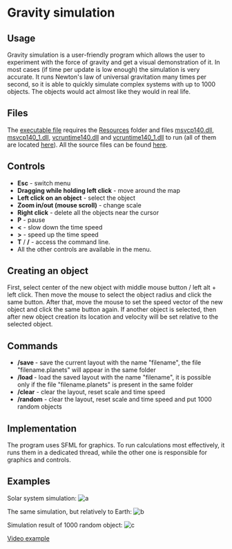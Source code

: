 # Gravity simulation

## Usage

Gravity simulation is a user-friendly program which allows the user to experiment with the force of gravity and get a visual demonstration of it. In most cases (if time per update is low enough) the simulation is very accurate. It runs Newton's law of universal gravitation many times per second, so it is able to quickly simulate complex systems with up to 1000 objects. The objects would act almost like they would in real life.

## Files

The [executable file][file0] requires the [Resources][folder0] folder and files [msvcp140.dll][file1], [msvcp140_1.dll][file2], [vcruntime140.dll][file3] and [vcruntime140_1.dll][file4] to run (all of them are located [here][folder1]).
All the source files can be found [here][folder2].

## Controls

- **Esc** - switch menu
- **Dragging while holding left click** - move around the map
- **Left click on an object** - select the object
- **Zoom in/out (mouse scroll)** - change scale
- **Right click** - delete all the objects near the cursor
- **P** - pause
- **<** -  slow down the time speed
- **>** - speed up the time speed
- **T** / **/** - access the command line.
- All the other controls are available in the menu.

## Creating an object

First, select center of the new object with middle mouse button / left alt + left click. Then move the mouse to select the object radius and click the same button. After that, move the mouse to set the speed vector of the new object and click the same button again.
If another object is selected, then after new object creation its location and velocity will be set relative to the selected object.

## Commands

- **/save <filename>** - save the current layout with the name "filename", the file "filename.planets" will appear in the same folder
- **/load <filename>** - load the saved layout with the name "filename", it is possible only if the file "filename.planets" is present in the same folder
- **/clear** - clear the layout, reset scale and time speed
- **/random** - clear the layout, reset scale and time speed and put 1000 random objects

## Implementation

The program uses SFML for graphics.
To run calculations most effectively, it runs them in a dedicated thread, while the other one is responsible for graphics and controls.
## Examples

Solar system simulation:
![a](https://user-images.githubusercontent.com/35459417/143690720-e1572a10-acbf-46e9-90a1-c436c35ea92e.png)

The same simulation, but relatively to Earth:
![b](https://user-images.githubusercontent.com/35459417/143690725-0ba517d5-7de5-4cbe-96d6-0ca3e474dbc3.png)

Simulation result of 1000 random object:
![c](https://user-images.githubusercontent.com/35459417/143690722-e66a3af0-569c-479d-be4b-b67886ea5774.png)

[Video example](https://drive.google.com/file/d/1F2qMXRXUaOSm25iculFD9ME9PUAu6IEZ/view?usp=sharing)


   [folder0]: <https://github.com/Petr1Furious/gravity-simulation/blob/master/x64/Release/Resources>
   [folder1]: <https://github.com/Petr1Furious/gravity-simulation/blob/master/x64/Release>
   [folder2]: <https://github.com/Petr1Furious/gravity-simulation/tree/master/Planets>
   [file0]: <https://github.com/Petr1Furious/gravity-simulation/blob/master/x64/Release/Planets.exe>
   [file1]: <https://github.com/Petr1Furious/gravity-simulation/blob/master/x64/Release/msvcp140.dll>
   [file2]: <https://github.com/Petr1Furious/gravity-simulation/blob/master/x64/Release/msvcp140_1.dll>
   [file3]: <https://github.com/Petr1Furious/gravity-simulation/blob/master/x64/Release/vcruntime140.dll>
   [file4]: <https://github.com/Petr1Furious/gravity-simulation/blob/master/x64/Release/vcruntime140_1.dll>
